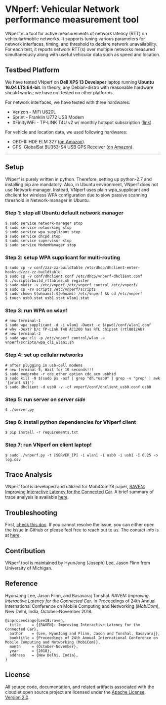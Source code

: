 # VNperf: Vehicular Network performance measurement tool
VNperf is a tool for active measurements of network latency (RTT) on
vehicular/mobile networks. It supports tuning various parameters for network
interfaces, timing, and threshold to declare network unavailability.  For each test,
it reports network RTT(s) over multiple networks measured simultaneously along with
useful vehicular data such as speed and location.

## Testbed Platform
We have tested VNperf on **Dell XPS 13 Developer** laptop running **Ubuntu 16.04
LTS 64-bit**. In theory, any Debian-distro with reasonable hardware should works;
we have not tested on other platforms.

For network interfaces, we have tested with three hardwares:
* Verizon - MiFi U620L
* Sprint - Franklin U772 USB Modem 
* XFinityWiFi - TP-LINK T4U v2 w/ monthly hotspot subscription ([link](https://www.xfinity.com/support/articles/about-xfinity-wifi-internet))

For vehicle and location data, we used following hardwares:
* OBD-II: HDE ELM 327 ([on Amazon](https://www.amazon.com/Outzone-Scanner-Diagnostic-Automotive-Interface/dp/B07CZZYVRF)).
* GPS: GlobalSat BU353-S4 USB GPS Receiver ([on Amazon](https://www.amazon.com/GlobalSat-BU-353-S4-USB-Receiver-Black/dp/B008200LHW)).


************

## Setup
VNperf is purely written in python. Therefore, setting up python-2.7 and
installing pip are mandatory.
Also, in Ubuntu environment, VNperf does not use Network-manager. Instead,
VNperf uses plain wpa_supplicant and dhclient for wireless WPA configuration due
to slow passive scanning threshold in Network-manager in Ubuntu.

### Step 1: stop all Ubuntu default network manager
```
$ sudo service network-manager stop
$ sudo service networking stop
$ sudo service wpa_supplicant stop
$ sudo service dhcpd stop
$ sudo service supervisor stop
$ sudo service ModemManager stop
```

### Step 2: setup WPA supplicant for multi-routing
```
$ sudo cp -v conf/zzz-zz-buildtable /etc/dhcp/dhclient-enter-hooks.d/zzz-zz-buildtable
$ sudo cp -v conf/dhclient.conf /etc/dhcp/vnperf-dhclient.conf
$ ./scripts/build_rttables.sh register
$ sudo mkdir -v /etc/vnperf /etc/vnperf_control /etc/vnperf/
$ sudo cp -rv scripts /etc/vnperf/scripts
$ sudo chown $(whoami):$(whoami) /etc/vnperf && cd /etc/vnperf
$ touch usb0.stat usb1.stat wlan1.stat
```

### Step 3: run WPA on wlan1
```
# new terminal-1
$ sudo wpa_supplicant -d -i wlan1 -Dwext -c $(pwd)/conf/wlan1.conf
# why -Dext? b/c TP-Link T4U AC1200 has RTL chipset (rtl8812AU)
# new terminal-2
$ sudo wpa_cli -p /etc/vnperf_control/wlan -a vnperf/scripts/wpa_cli_wlan1.sh
```

### Step 4: set up cellular networks
```
# after plugging in usb-cell modems
# new terminal-5, Wait for 10 seconds!!!
$ sudo modprobe -r cdc_ether option cdc_acm usbhid
$ sudo kill -9 $(sudo ps -axf | grep "dh.*usb0" | grep -v "grep" | awk '{print $1}')
$ sudo dhclient -d usb0 -v -cf vnperf/conf/dhclient_usb0.conf usb0
```

### Step 5: run server on ***server side***
```
$ ./server.py
```

### Step 6: install python dependencies for VNperf client
```
$ pip install -r requirements.txt
```

### Step 7: run VNperf on client laptop!
```
$ sudo ./vnperf.py -t [SERVER_IP] -i wlan1 -i usb0 -i usb1 -I 0.25 -o log.csv
```

## Trace Analysis
VNperf tool is developed and utilized for MobiCom'18 paper, [RAVEN: Improving
Interactive Latency for the Connected Car](https://goo.gl/JNgHDu).
A brief summary of trace analysis is available
[here](https://github.com/forkjoseph/vnperf/tree/master/traces#summary-of-traces).

## Troubleshooting
First, [check this doc](TROUBLESHOOTING.md). If you cannot resolve the issue,
you can either open the issue in Github or please feel free to reach out to us.
The contact info is at [here](http://leelabs.org/contact).

## Contribution
VNperf tool is maintained by HyunJong (Joseph) Lee, Jason Flinn from University of
Michigan.

## Reference
HyunJong Lee, Jason Flinn, and Basavaraj Tonshal. *RAVEN: Improving
Interactive Latency for the Connected Car*. In Proceedings of 24th Annual
International Conference on Mobile Computing and Networking (*MobiCom*), 
New Delhi, India, October-November 2018.
```
@inproceedings{Lee18:raven,
  title     = {{RAVEN}: Improving Interactive Latency for the Connected Car},
  author    = {Lee, HyunJong and Flinn, Jason and Tonshal, Basavaraj},
  booktitle = {Proceedings of 24th Annual International Conference on Mobile Computing and Networking (MobiCom)},
  month     = {October-November},
  year      = {2018},
  address   = {New Delhi, India},
}
```

## License
All source code, documentation, and related artifacts associated with the
cloudlet open source project are licensed under the [Apache License, Version
2.0](http://www.apache.org/licenses/LICENSE-2.0.html).
